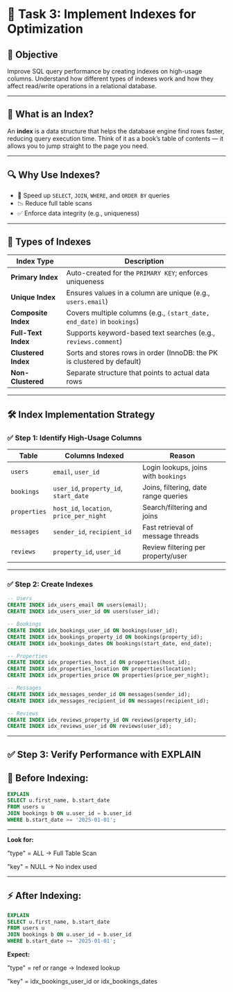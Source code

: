# 🚀 Task 3: Implement Indexes for Optimization

## 🎯 Objective

Improve SQL query performance by creating indexes on high-usage columns. Understand how different types of indexes work and how they affect read/write operations in a relational database.

---

## 🧠 What is an Index?

An **index** is a data structure that helps the database engine find rows faster, reducing query execution time. Think of it as a book’s table of contents — it allows you to jump straight to the page you need.

---

## 🔍 Why Use Indexes?

- 🚀 Speed up `SELECT`, `JOIN`, `WHERE`, and `ORDER BY` queries
- 📉 Reduce full table scans
- ✅ Enforce data integrity (e.g., uniqueness)

---

## 🧱 Types of Indexes

| Index Type          | Description                                                             |
| ------------------- | ----------------------------------------------------------------------- |
| **Primary Index**   | Auto-created for the `PRIMARY KEY`; enforces uniqueness                 |
| **Unique Index**    | Ensures values in a column are unique (e.g., `users.email`)             |
| **Composite Index** | Covers multiple columns (e.g., `(start_date, end_date)` in `bookings`)  |
| **Full-Text Index** | Supports keyword-based text searches (e.g., `reviews.comment`)          |
| **Clustered Index** | Sorts and stores rows in order (InnoDB: the PK is clustered by default) |
| **Non-Clustered**   | Separate structure that points to actual data rows                      |

---

## 🛠 Index Implementation Strategy

### ✅ Step 1: Identify High-Usage Columns

| Table        | Columns Indexed                          | Reason                               |
| ------------ | ---------------------------------------- | ------------------------------------ |
| `users`      | `email`, `user_id`                       | Login lookups, joins with `bookings` |
| `bookings`   | `user_id`, `property_id`, `start_date`   | Joins, filtering, date range queries |
| `properties` | `host_id`, `location`, `price_per_night` | Search/filtering and joins           |
| `messages`   | `sender_id`, `recipient_id`              | Fast retrieval of message threads    |
| `reviews`    | `property_id`, `user_id`                 | Review filtering per property/user   |

---

### ✅ Step 2: Create Indexes

```sql
-- Users
CREATE INDEX idx_users_email ON users(email);
CREATE INDEX idx_users_user_id ON users(user_id);

-- Bookings
CREATE INDEX idx_bookings_user_id ON bookings(user_id);
CREATE INDEX idx_bookings_property_id ON bookings(property_id);
CREATE INDEX idx_bookings_dates ON bookings(start_date, end_date);

-- Properties
CREATE INDEX idx_properties_host_id ON properties(host_id);
CREATE INDEX idx_properties_location ON properties(location);
CREATE INDEX idx_properties_price ON properties(price_per_night);

-- Messages
CREATE INDEX idx_messages_sender_id ON messages(sender_id);
CREATE INDEX idx_messages_recipient_id ON messages(recipient_id);

-- Reviews
CREATE INDEX idx_reviews_property_id ON reviews(property_id);
CREATE INDEX idx_reviews_user_id ON reviews(user_id);
```

---

## ✅ Step 3: Verify Performance with EXPLAIN

## 🐢 Before Indexing:

```sql
EXPLAIN
SELECT u.first_name, b.start_date
FROM users u
JOIN bookings b ON u.user_id = b.user_id
WHERE b.start_date >= '2025-01-01';
```

---

**Look for:**

"type" = ALL → Full Table Scan

"key" = NULL → No index used

---

## ⚡ After Indexing:

```sql
EXPLAIN
SELECT u.first_name, b.start_date
FROM users u
JOIN bookings b ON u.user_id = b.user_id
WHERE b.start_date >= '2025-01-01';
```

**Expect:**

"type" = ref or range → Indexed lookup

"key" = idx_bookings_user_id or idx_bookings_dates
